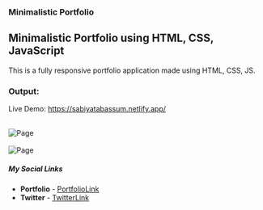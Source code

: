 ### Minimalistic Portfolio

## Minimalistic Portfolio using HTML, CSS, JavaScript

This is a fully responsive portfolio application made using HTML, CSS, JS.


### Output:
Live Demo:  https://sabiyatabassum.netlify.app/

<br/>

<img src="https://github.com/nerdfswd/sabiyatabassum-portfolio-website/tree/main/images/img1.png" alt="Page">

<br/>

<br/>

<img src="https://github.com/nerdfswd/sabiyatabassum-portfolio-website/tree/main/images/img2.png" alt="Page">

<br/>



##### **My Social Links**

- **Portfolio**  - [PortfolioLink](https://sabiya.netlify.app/)
- **Twitter** - [TwitterLink](https://twitter.com/nerd_fswd)
